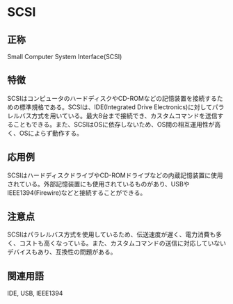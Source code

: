 

# SCSI
## 正称
Small Computer System Interface(SCSI)
## 特徴
SCSIはコンピュータのハードディスクやCD-ROMなどの記憶装置を接続するための標準規格である。SCSIは、IDE(Integrated Drive Electronics)に対してパラレルバス方式を用いている。最大8台まで接続でき、カスタムコマンドを送信することもできる。また、SCSIはOSに依存しないため、OS間の相互運用性が高く、OSによらず動作する。
## 応用例
SCSIはハードディスクドライブやCD-ROMドライブなどの内蔵記憶装置に使用されている。外部記憶装置にも使用されているものがあり、USBやIEEE1394(Firewire)などと接続することができる。
## 注意点
SCSIはパラレルバス方式を使用しているため、伝送速度が遅く、電力消費も多く、コストも高くなっている。また、カスタムコマンドの送信に対応していないデバイスもあり、互換性の問題がある。
## 関連用語
IDE, USB, IEEE1394